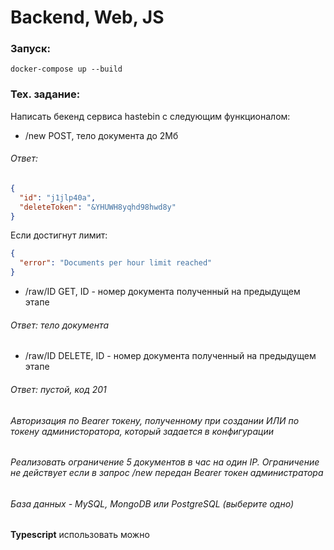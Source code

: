 # Backend, Web, JS
### Запуск:
```shell
docker-compose up --build
```
### Тех. задание:

Написать бекенд сервиса hastebin с следующим функционалом:

- /new POST, тело документа до 2Мб

###### Ответ:

```json
{
  "id": "j1jlp40a",
  "deleteToken": "&YHUWH8yqhd98hwd8y"
}
```

Если достигнут лимит:

```json
{
  "error": "Documents per hour limit reached"
}
```

- /raw/ID GET, ID - номер документа полученный на предыдущем этапе

###### Ответ: тело документа

- /raw/ID DELETE, ID - номер документа полученный на предыдущем этапе

###### Ответ: пустой, код 201

###### Авторизация по Bearer токену, полученному при создании ИЛИ по токену администоратора, который задается в конфигурации

###### Реализовать ограничение 5 документов в час на один IP. Ограничение не действует если в запрос /new передан Bearer токен администратора

###### База данных - MySQL, MongoDB или PostgreSQL (выберите одно)

**Typescript** использовать можно
